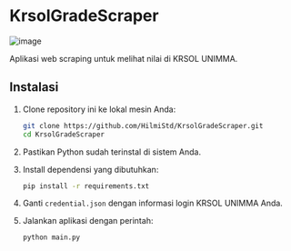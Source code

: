 # KrsolGradeScraper


![image](https://github.com/HilmiStd/KrsolGradeScraper/assets/147703897/b5a0bf96-3159-4899-a55a-2dffeae03592)

Aplikasi web scraping untuk melihat nilai di KRSOL UNIMMA.

## Instalasi

1. Clone repository ini ke lokal mesin Anda:

    ```bash
    git clone https://github.com/HilmiStd/KrsolGradeScraper.git
    cd KrsolGradeScraper
    ```

2. Pastikan Python sudah terinstal di sistem Anda.

3. Install dependensi yang dibutuhkan:

    ```bash
    pip install -r requirements.txt
    ```

4. Ganti `credential.json` dengan informasi login KRSOL UNIMMA Anda.

5. Jalankan aplikasi dengan perintah:

    ```bash
    python main.py
    ```
